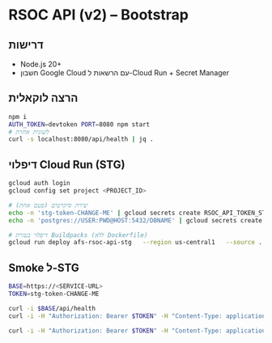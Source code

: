 # RSOC API (v2) – Bootstrap

## דרישות
- Node.js 20+
- חשבון Google Cloud עם הרשאות ל-Cloud Run + Secret Manager

## הרצה לוקאלית
```bash
npm i
AUTH_TOKEN=devtoken PORT=8080 npm start
# לשונית אחרת
curl -s localhost:8080/api/health | jq .
```

## דיפלוי Cloud Run (STG)
```bash
gcloud auth login
gcloud config set project <PROJECT_ID>

# יצירת סיקרטים (פעם אחת)
echo -n 'stg-token-CHANGE-ME' | gcloud secrets create RSOC_API_TOKEN_STG --data-file=-
echo -n 'postgres://USER:PWD@HOST:5432/DBNAME' | gcloud secrets create DATABASE_URL_STG --data-file=-

# דיפלוי בעזרת Buildpacks (ללא Dockerfile)
gcloud run deploy afs-rsoc-api-stg   --region us-central1   --source .   --allow-unauthenticated   --set-secrets AUTH_TOKEN=RSOC_API_TOKEN_STG:latest,DATABASE_URL=DATABASE_URL_STG:latest
```

## Smoke ל-STG
```bash
BASE=https://<SERVICE-URL>
TOKEN=stg-token-CHANGE-ME

curl -i $BASE/api/health
curl -i -H "Authorization: Bearer $TOKEN" -H "Content-Type: application/json"   -d '{"utm_source":"fb","source":"facebook","account_id":"1","campaign_id":"2","adset_id":"3","ad_id":"4"}'   $BASE/api/tracking

curl -i -H "Authorization: Bearer $TOKEN" -H "Content-Type: application/json"   -d '{"click_id":"<uuid>","value":1.23,"currency":"USD"}'   $BASE/api/convert
```